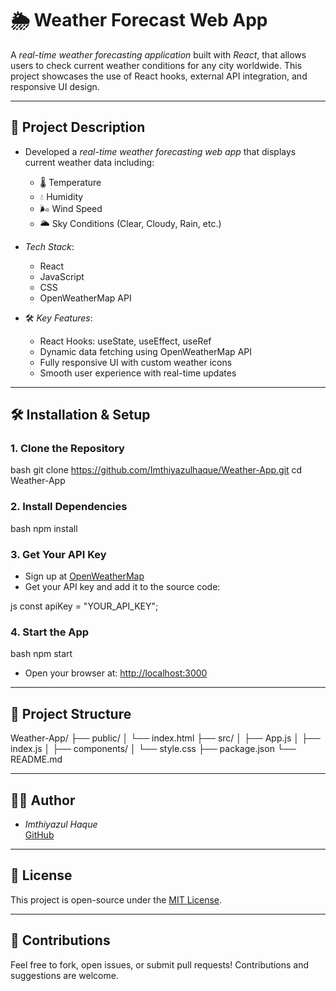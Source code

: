 # 🌦️ Weather Forecast Web App

A *real-time weather forecasting application* built with *React*, that allows users to check current weather conditions for any city worldwide. This project showcases the use of React hooks, external API integration, and responsive UI design.

---

## 📌 Project Description

- Developed a *real-time weather forecasting web app* that displays current weather data including:
  - 🌡️ Temperature
  - 💧 Humidity
  - 🌬️ Wind Speed
  - 🌥️ Sky Conditions (Clear, Cloudy, Rain, etc.)

- *Tech Stack*:
  - React
  - JavaScript
  - CSS
  - OpenWeatherMap API

- 🛠️ *Key Features*:
  - React Hooks: useState, useEffect, useRef
  - Dynamic data fetching using OpenWeatherMap API
  - Fully responsive UI with custom weather icons
  - Smooth user experience with real-time updates

---

## 🛠️ Installation & Setup

### 1. Clone the Repository

bash
git clone https://github.com/Imthiyazulhaque/Weather-App.git
cd Weather-App


### 2. Install Dependencies

bash
npm install


### 3. Get Your API Key

- Sign up at [OpenWeatherMap](https://openweathermap.org/api)
- Get your API key and add it to the source code:

js
const apiKey = "YOUR_API_KEY";


### 4. Start the App

bash
npm start


- Open your browser at: [http://localhost:3000](http://localhost:3000)

---

## 📁 Project Structure


Weather-App/
├── public/
│   └── index.html
├── src/
│   ├── App.js
│   ├── index.js
│   ├── components/
│   └── style.css
├── package.json
└── README.md


---

## 🙋‍♂️ Author

- *Imthiyazul Haque*  
  [GitHub](https://github.com/Imthiyazulhaque)

---

## 📜 License

This project is open-source under the [MIT License](LICENSE).

---

## 🤝 Contributions

Feel free to fork, open issues, or submit pull requests! Contributions and suggestions are welcome.